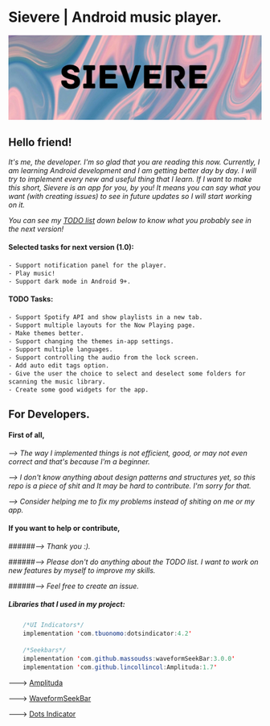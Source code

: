 
# Sievere | Android music player.
![](media/Sievere.jpg)
## Hello friend!

*It's me, the developer. I'm so glad that you are reading this now. Currently, I am learning Android development and I am getting better day by day. I will try to implement every new and useful thing that I learn. If I want to make this short, Sievere is an app for you, by you! It means you can say what you want (with creating issues) to see in future updates so I will start working on it.*

*You can see my [TODO list](https://trello.com/b/L6bRU2oF/android-music-player) down below to know what you probably see in the next version!*

#### Selected tasks for next version (1.0):
	- Support notification panel for the player.
	- Play music!
	- Support dark mode in Android 9+. 

#### TODO Tasks:
	- Support Spotify API and show playlists in a new tab.
	- Support multiple layouts for the Now Playing page.
	- Make themes better.
	- Support changing the themes in-app settings.
	- Support multiple languages.
	- Support controlling the audio from the lock screen.
	- Add auto edit tags option.
	- Give the user the choice to select and deselect some folders for scanning the music library.
	- Create some good widgets for the app.

## For Developers.

#### First of all,
*--> The way I implemented things is not efficient, good, or may not even correct and that's because I'm a beginner.*

*--> I don't know anything about design patterns and structures yet, so this repo is a piece of shit and It may be hard to contribute. I'm sorry for that.*

*--> Consider helping me to fix my problems instead of shiting on me or my app.*

#### If you want to help or contribute,
######*--> Thank you :).*

######*--> Please don't do anything about the TODO list. I want to work on new features by myself to improve my skills.*

######*--> Feel free to create an issue.*

##### Libraries that I used in my project:

```java
    /*UI Indicators*/
    implementation 'com.tbuonomo:dotsindicator:4.2'

    /*Seekbars*/
    implementation 'com.github.massoudss:waveformSeekBar:3.0.0'
    implementation 'com.github.lincollincol:Amplituda:1.7'
```

---> [Amplituda](https://github.com/lincollincol/Amplituda)

---> [WaveformSeekBar](https://github.com/massoudss/waveformSeekBar)

---> [Dots Indicator](https://github.com/tommybuonomo/dotsindicator)
